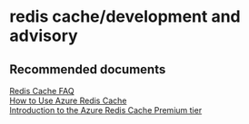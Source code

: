<properties
	pageTitle="redis cache/development and advisory"
	description="redis cache/development and advisory"
	service="microsoft.cache"
	resource="redis"
	authors="aashu"
	displayOrder=""
	selfHelpType="generic"
	supportTopicIds="32421015"
	resourceTags=""
	productPesIds="14783"
	cloudEnvironments="public"
	articleId="90d92390-7847-4542-9bd6-30dd8d5b9a91"
/>

# redis cache/development and advisory


## **Recommended documents**
[Redis Cache FAQ](http://aka.ms/cachefaq)<br>
[How to Use Azure Redis Cache](https://azure.microsoft.com/documentation/services/redis-cache/)<br>
[Introduction to the Azure Redis Cache Premium tier](https://azure.microsoft.com/documentation/articles/cache-premium-tier-intro/)
